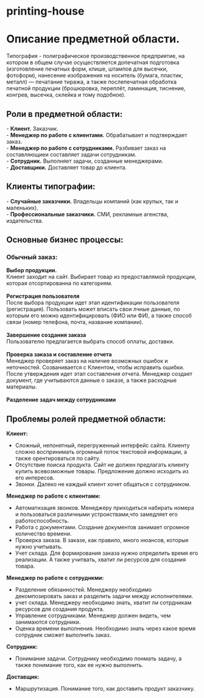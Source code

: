 # printing-house

<h1><b>Описание предметной области.</b></h1>

Типография - полиграфическое производственное предприятие, на котором в общем случае осуществляется допечатная подготовка (изготовление печатных форм, клише, штампов для высечки, фотоформ), нанесение изображения на носитель (бумага, пластик, металл) — печатание тиража, а также послепечатная обработка печатной продукции (брошюровка, переплёт, ламинация, тиснение, конгрев, высечка, склейка и тому подобное).

<h2>Роли в предметной области:</h2>
- <b>Клиент.</b> Заказчик.<br>
- <b>Менеджер по работе с клиентами.</b> Обрабатывает и подтверждает заказ.<br>
- <b>Менеджер по работе с сотрудниками.</b> Разбивает заказ на составляющиеи составляет задачи сотрудникам.<br>
- <b>Сотрудник.</b> Выполняет задачи, созданные менеджерами.<br>
- <b>Доставщики.</b> Доставляет товар до клиента.<br>

<h2>Клиенты типографии:</h2>
- <b>Случайные заказчики.</b> Владельцы компаний (как крупых, так и маленьких).<br>
- <b>Профессиональные заказчики.</b> СМИ, рекламные агенства, издательства.<br>

<h2>Основные бизнес процессы:</h2>

<h3><b>Обычный заказ:</b></h3>

<b>Выбор продукции.</b><br>
Клиент заходит на сайт. Выбирает товар из предоставлямой продукции, которая отсортированна по категориям.<br><br>
<b>Регистрация пользователя</b><br>
После выбора продукции идет этап идентификации пользователя (регистрация). Пользовать может вписать свои лчные данные, по которым его можно идентифицировать (ФИО или ФИ), а также способ связи (номер телефона, почта, название компании).<br><br>
<b>Завершение создания заказа</b><br>
Пользователю предлагается выбрать способ оплаты, доставки.<br><br>
<b>Проверка заказа и составление отчета</b><br>
Менеджер проверяет заказ на наличие возможных ошибок и неточностей. Созванивается с Клиентом, чтобы исправить ошибки. После утверждения идет этап составления отчета. Менеджер создает документ, где учитываются данные о заказе, а также расходные материалы.<br><br>
<b>Разделение задач между сотрудниками</b><br>



<h2>Проблемы ролей предметной области:</h2>

<b>Клиент:</b>
- Сложный, непонятный, перегруженный интерфейс сайта.
Клиенту сложно воспринимать огромный поток текстовой информации, а также орентироваться по сайту.<br>
- Отсутствие поиска продукта.
Сайт не должен предлагать клиенту купить всевозможные товары. Предложение должно исходить из его интересов.<br>
- Звонки.
Далеко не каждый клиент хочет общаться с сотрудником.<br>

<b>Менеджер по работе с клиентами:</b><br>
- Автоматизация звонков.
Менеджеру приходиться набирать номера и пользоваться различными устроиствами,что замедляет его работоспособность.<br>
- Работа с документами.
Создание документов занимает огромное количество времени.<br>
- Проверка заказа.
В заказе, как правило, много нюансов, которые нужно учитывать.<br>
- Учет склада.
Для формирования заказа нужно определить время его реализации. А также учитвать, хватит ли ресурсов для создания товара.<br>

<b>Менеджер по работе с сотруднкми:</b>
- Разделение обязанностей.
Менеджеру необходимо декомпозировать заказ и разделить задачи между исполнителями.<br>
- учет склада.
Менеджеру необходимо знать, хватит ли сотрдникам ресурсов для создания продукта.<br>
- Управление сотрудниками.
Менеджер должен видеть, чем занимаются сотрудники.<br>
- Оценка времени выполнения.
Необходимо знать через какое время сотрудник сможет выполнить заказ.<br>

<b>Сотрудник:</b><br>
- Понимание задачи.
Сотруднику необходимо понмать задачу, а также понимание того, как ее нужно выполнить.<br>

<b>Доставщик:</b><br>
- Маршрутизация.
Понимание того, как доставить продукт заказчику.<br>


